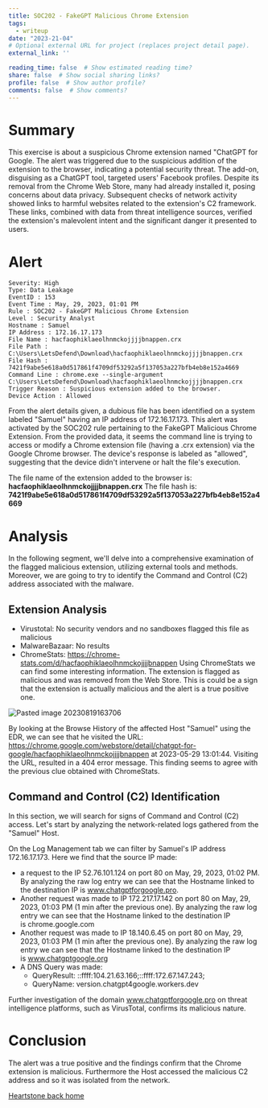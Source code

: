 ```yaml
---
title: SOC202 - FakeGPT Malicious Chrome Extension
tags:
  - writeup
date: "2023-21-04"
# Optional external URL for project (replaces project detail page).
external_link: ''

reading_time: false  # Show estimated reading time?
share: false  # Show social sharing links?
profile: false  # Show author profile?
comments: false  # Show comments?
---
```


# Summary

This exercise is about a suspicious Chrome extension named "ChatGPT for Google. The alert was triggered due to the suspicious addition of the extension to the browser, indicating a potential security threat. The add-on, disguising as a ChatGPT tool, targeted users' Facebook profiles. Despite its removal from the Chrome Web Store, many had already installed it, posing concerns about data privacy. Subsequent checks of network activity showed links to harmful websites related to the extension's C2 framework. These links, combined with data from threat intelligence sources, verified the extension's malevolent intent and the significant danger it presented to users.
# Alert 

```
Severity: High
Type: Data Leakage
EventID : 153
Event Time : May, 29, 2023, 01:01 PM
Rule : SOC202 - FakeGPT Malicious Chrome Extension
Level : Security Analyst
Hostname : Samuel
IP Address : 172.16.17.173
File Name : hacfaophiklaeolhnmckojjjjbnappen.crx
File Path : C:\Users\LetsDefend\Download\hacfaophiklaeolhnmckojjjjbnappen.crx
File Hash : 7421f9abe5e618a0d517861f4709df53292a5f137053a227bfb4eb8e152a4669
Command Line : chrome.exe --single-argument C:\Users\LetsDefend\Download\hacfaophiklaeolhnmckojjjjbnappen.crx
Trigger Reason : Suspicious extension added to the browser.
Device Action : Allowed
```

From the alert details given, a dubious file has been identified on a system labeled "Samuel" having an IP address of 172.16.17.173. This alert was activated by the SOC202 rule pertaining to the FakeGPT Malicious Chrome Extension. From the provided data, it seems the command line is trying to access or modify a Chrome extension file (having a .crx extension) via the Google Chrome browser. The device's response is labeled as "allowed", suggesting that the device didn't intervene or halt the file's execution.

The file name of the extension added to the browser is: **hacfaophiklaeolhnmckojjjjbnappen.crx** 
The file hash is: **7421f9abe5e618a0d517861f4709df53292a5f137053a227bfb4eb8e152a4669**
# Analysis

In the following segment, we'll delve into a comprehensive examination of the flagged malicious extension, utilizing external tools and methods. Moreover, we are going to try to identify the Command and Control (C2) address associated with the malware.
## Extension Analysis

- Virustotal: No security vendors and no sandboxes flagged this file as malicious
- MalwareBazaar: No results
- ChromeStats: https://chrome-stats.com/d/hacfaophiklaeolhnmckojjjjbnappen
	Using ChromeStats we can find some interesting information. The extension is flagged as malicious and was removed from the Web Store. This is could be a sign that the extension is actually malicious and the alert is a true positive one. 

![Pasted image 20230819163706](https://github.com/matteogreek/matteogreek.github.io/assets/70201797/69054b95-0c81-4312-a4e8-e2c091e66c53)


By looking at the Browse History of the affected Host "Samuel" using the EDR,  we can see that he visited the URL: https://chrome.google.com/webstore/detail/chatgpt-for-google/hacfaophiklaeolhnmckojjjjbnappen at 2023-05-29 13:01:44. Visiting the URL, resulted in a 404 error message. This finding seems to agree with the previous clue obtained with ChromeStats.

## Command and Control (C2) Identification

In this section, we will search for signs of Command and Control (C2) access. Let's start by analyzing the network-related logs gathered from the "Samuel" Host.

On the Log Management tab we can filter by Samuel's IP address 172.16.17.173.
Here we find that the source IP made:
- a request to the IP 52.76.101.124 on port 80 on May, 29, 2023, 01:02 PM. By analyzing the raw log entry we can see that the Hostname linked to the destination IP is www.chatgptforgoogle.pro. 
- Another request was made to IP 172.217.17.142 on port 80 on May, 29, 2023, 01:03 PM (1 min after the previous one). By analyzing the raw log entry we can see that the Hostname linked to the destination IP is chrome.google.com
- Another request was made to IP 18.140.6.45 on port 80 on May, 29, 2023, 01:03 PM (1 min after the previous one). By analyzing the raw log entry we can see that the Hostname linked to the destination IP is www.chatgptgoogle.org
- A DNS Query was made:  
	- QueryResult: ::ffff:104.21.63.166;::ffff:172.67.147.243;
	- QueryName: version.chatgpt4google.workers.dev
 
Further investigation of the domain www.chatgptforgoogle.pro on threat intelligence platforms, such as VirusTotal, confirms its malicious nature.

# Conclusion

The alert was a true positive and the findings confirm that the Chrome extension is malicious.
Furthermore the Host accessed the malicious C2 address and so it was isolated from the network.


[Heartstone back home](https://matteogreek.github.io/)